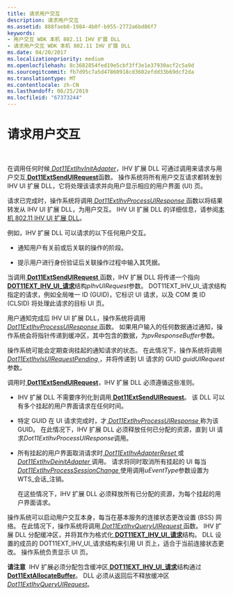 ```yaml
---
title: 请求用户交互
description: 请求用户交互
ms.assetid: 888faeb0-1984-4b0f-b955-2772a6bd86f7
keywords:
- 用户交互 WDK 本机 802.11 IHV 扩展 DLL
- 请求用户交互 WDK 本机 802.11 IHV 扩展 DLL
ms.date: 04/20/2017
ms.localizationpriority: medium
ms.openlocfilehash: 8c3682854fed19e5cbf3ff3e1e37930acf2c5a9d
ms.sourcegitcommit: fb7d95c7a5d47860918cd3602efdd33b69dcf2da
ms.translationtype: MT
ms.contentlocale: zh-CN
ms.lasthandoff: 06/25/2019
ms.locfileid: "67373244"
---
```

# <a name="requesting-user-interaction"></a>请求用户交互




 

在调用任何时候[ *Dot11ExtIhvInitAdapter*](https://docs.microsoft.com/windows-hardware/drivers/ddi/content/wlanihv/nc-wlanihv-dot11extihv_init_adapter)，IHV 扩展 DLL 可通过调用来请求与用户交互[ **Dot11ExtSendUIRequest**](https://docs.microsoft.com/windows-hardware/drivers/ddi/content/wlanihv/nc-wlanihv-dot11ext_send_ui_request)函数。 操作系统将所有用户交互请求都转发到 IHV UI 扩展 DLL，它将处理该请求并向用户显示相应的用户界面 (UI) 页。

请求已完成时，操作系统将调用[ *Dot11ExtIhvProcessUIResponse* ](https://docs.microsoft.com/windows-hardware/drivers/ddi/content/wlanihv/nc-wlanihv-dot11extihv_process_ui_response)函数以将结果转发从 IHV UI 扩展 DLL，为用户交互。 IHV UI 扩展 DLL 的详细信息，请参阅[本机 802.11 IHV UI 扩展 DLL](native-802-11-ihv-ui-extensions-dll2.md)。

例如，IHV 扩展 DLL 可以请求的以下任何用户交互。

-   通知用户有关前或后关联的操作的阶段。

-   提示用户进行身份验证后关联操作过程中输入其凭据。

当调用[ **Dot11ExtSendUIRequest** ](https://docs.microsoft.com/windows-hardware/drivers/ddi/content/wlanihv/nc-wlanihv-dot11ext_send_ui_request)函数，IHV 扩展 DLL 将传递一个指向[ **DOT11EXT\_IHV\_UI\_请求**](https://docs.microsoft.com/windows-hardware/drivers/ddi/content/wlanihv/ns-wlanihv-_dot11ext_ihv_ui_request)结构*pIhvUIRequest*参数。 DOT11EXT\_IHV\_UI\_请求结构指定的请求，例如全局唯一 ID (GUID)，它标识 UI 请求，以及 COM 类 ID (CLSID) 将处理此请求的目标 UI 页。

用户通知完成后 IHV UI 扩展 DLL，操作系统将调用[ *Dot11ExtIhvProcessUIResponse* ](https://docs.microsoft.com/windows-hardware/drivers/ddi/content/wlanihv/nc-wlanihv-dot11extihv_process_ui_response)函数。 如果用户输入的任何数据通过通知，操作系统会将指针传递到缓冲区，其中包含的数据，为*pvResponseBuffer*参数。

操作系统可能会定期查询挂起的通知请求的状态。 在此情况下，操作系统将调用[ *Dot11ExtIhvIsUIRequestPending* ](https://docs.microsoft.com/windows-hardware/drivers/ddi/content/wlanihv/nc-wlanihv-dot11extihv_is_ui_request_pending) ，并将传递到 UI 请求的 GUID *guidUIRequest*参数。

调用时[ **Dot11ExtSendUIRequest**](https://docs.microsoft.com/windows-hardware/drivers/ddi/content/wlanihv/nc-wlanihv-dot11ext_send_ui_request)，IHV 扩展 DLL 必须遵循这些准则。

-   IHV 扩展 DLL 不需要序列化到调用[ **Dot11ExtSendUIRequest**](https://docs.microsoft.com/windows-hardware/drivers/ddi/content/wlanihv/nc-wlanihv-dot11ext_send_ui_request)。 该 DLL 可以有多个挂起的用户界面请求在任何时间。

-   特定 GUID 在 UI 请求完成时，才[ *Dot11ExtIhvProcessUIResponse* ](https://docs.microsoft.com/windows-hardware/drivers/ddi/content/wlanihv/nc-wlanihv-dot11extihv_process_ui_response)称为该 GUID。 在此情况下，IHV 扩展 DLL 必须释放任何已分配的资源，直到 UI 请求*Dot11ExtIhvProcessUIResponse*调用。

-   所有挂起的用户界面取消请求时[ *Dot11ExtIhvAdapterReset* ](https://docs.microsoft.com/windows-hardware/drivers/ddi/content/wlanihv/nc-wlanihv-dot11extihv_adapter_reset)或[ *Dot11ExtIhvDeinitAdapter* ](https://docs.microsoft.com/windows-hardware/drivers/ddi/content/wlanihv/nc-wlanihv-dot11extihv_deinit_adapter)调用。 请求将同时取消所有挂起的 UI 每当[ *Dot11ExtIhvProcessSessionChange* ](https://docs.microsoft.com/windows-hardware/drivers/ddi/content/wlanihv/nc-wlanihv-dot11extihv_process_session_change)使用调用*uEventType*参数设置为 WTS\_会话\_注销。

    在这些情况下，IHV 扩展 DLL 必须释放所有已分配的资源，为每个挂起的用户界面请求。

操作系统可以启动用户交互本身，每当在基本服务的连接状态更改设置 (BSS) 网络。 在此情况下，操作系统将调用[ *Dot11ExtIhvQueryUIRequest* ](https://docs.microsoft.com/windows-hardware/drivers/ddi/content/wlanihv/nc-wlanihv-dot11extihv_query_ui_request)函数。 IHV 扩展 DLL 分配缓冲区，并将其作为格式化[ **DOT11EXT\_IHV\_UI\_请求**](https://docs.microsoft.com/windows-hardware/drivers/ddi/content/wlanihv/ns-wlanihv-_dot11ext_ihv_ui_request)结构。 DLL 设置的成员的 DOT11EXT\_IHV\_UI\_请求结构来引用 UI 页上，适合于当前连接状态更改。 操作系统负责显示 UI 页。

**请注意**  IHV 扩展必须分配包含缓冲区[ **DOT11EXT\_IHV\_UI\_请求**](https://docs.microsoft.com/windows-hardware/drivers/ddi/content/wlanihv/ns-wlanihv-_dot11ext_ihv_ui_request)结构通过[ **Dot11ExtAllocateBuffer**](https://docs.microsoft.com/windows-hardware/drivers/ddi/content/wlanihv/nc-wlanihv-dot11ext_allocate_buffer)。 DLL 必须从返回后不释放缓冲区[ *Dot11ExtIhvQueryUIRequest*](https://docs.microsoft.com/windows-hardware/drivers/ddi/content/wlanihv/nc-wlanihv-dot11extihv_query_ui_request)。

 

 

 






